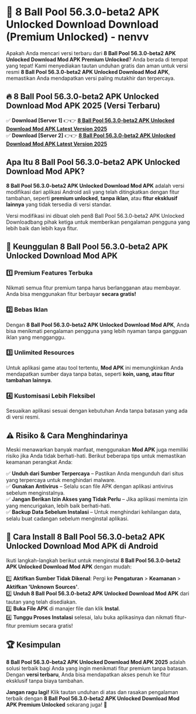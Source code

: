 # 🎯 8 Ball Pool 56.3.0-beta2 APK Unlocked Download  Download (Premium Unlocked) -  nenvv

Apakah Anda mencari versi terbaru dari **8 Ball Pool 56.3.0-beta2 APK Unlocked Download Mod APK Premium Unlocked**? Anda berada di tempat yang tepat! Kami menyediakan tautan unduhan gratis dan aman untuk versi resmi **8 Ball Pool 56.3.0-beta2 APK Unlocked Download Mod APK**, memastikan Anda mendapatkan versi paling mutakhir dan terpercaya.

## 🔥 8 Ball Pool 56.3.0-beta2 APK Unlocked Download Mod APK 2025 (Versi Terbaru)

✅ **Download [Server 1]** 👉👉 [**8 Ball Pool 56.3.0-beta2 APK Unlocked Download Mod APK Latest Version 2025**](https://momento.my/?title=8_Ball_Pool_56.3.0-beta2_APK_Unlocked_Download)  
✅ **Download [Server 2]** 👉👉 [**8 Ball Pool 56.3.0-beta2 APK Unlocked Download Mod APK Latest Version 2025**](https://momento.my/?title=8_Ball_Pool_56.3.0-beta2_APK_Unlocked_Download)  

## Apa Itu 8 Ball Pool 56.3.0-beta2 APK Unlocked Download Mod APK?

**8 Ball Pool 56.3.0-beta2 APK Unlocked Download Mod APK** adalah versi modifikasi dari aplikasi Android asli yang telah ditingkatkan dengan fitur tambahan, seperti **premium unlocked**, **tanpa iklan**, atau **fitur eksklusif lainnya** yang tidak tersedia di versi standar.

Versi modifikasi ini dibuat oleh pen8 Ball Pool 56.3.0-beta2 APK Unlocked Downloadbang pihak ketiga untuk memberikan pengalaman pengguna yang lebih baik dan lebih kaya fitur.

## 🎯 Keunggulan 8 Ball Pool 56.3.0-beta2 APK Unlocked Download Mod APK

### 1️⃣ Premium Features Terbuka
Nikmati semua fitur premium tanpa harus berlangganan atau membayar. Anda bisa menggunakan fitur berbayar **secara gratis!**

### 2️⃣ Bebas Iklan
Dengan **8 Ball Pool 56.3.0-beta2 APK Unlocked Download Mod APK**, Anda bisa menikmati pengalaman pengguna yang lebih nyaman tanpa gangguan iklan yang mengganggu.

### 3️⃣ Unlimited Resources
Untuk aplikasi game atau tool tertentu, **Mod APK** ini memungkinkan Anda mendapatkan sumber daya tanpa batas, seperti **koin, uang, atau fitur tambahan lainnya**.

### 4️⃣ Kustomisasi Lebih Fleksibel
Sesuaikan aplikasi sesuai dengan kebutuhan Anda tanpa batasan yang ada di versi resmi.

## ⚠️ Risiko & Cara Menghindarinya

Meski menawarkan banyak manfaat, menggunakan **Mod APK** juga memiliki risiko jika Anda tidak berhati-hati. Berikut beberapa tips untuk memastikan keamanan perangkat Anda:

✅ **Unduh dari Sumber Terpercaya** – Pastikan Anda mengunduh dari situs yang terpercaya untuk menghindari malware.  
✅ **Gunakan Antivirus** – Selalu scan file APK dengan aplikasi antivirus sebelum menginstalnya.  
✅ **Jangan Berikan Izin Akses yang Tidak Perlu** – Jika aplikasi meminta izin yang mencurigakan, lebih baik berhati-hati.  
✅ **Backup Data Sebelum Instalasi** – Untuk menghindari kehilangan data, selalu buat cadangan sebelum menginstal aplikasi.

## 📌 Cara Install 8 Ball Pool 56.3.0-beta2 APK Unlocked Download Mod APK di Android

Ikuti langkah-langkah berikut untuk menginstal **8 Ball Pool 56.3.0-beta2 APK Unlocked Download Mod APK** dengan mudah:

1️⃣ **Aktifkan Sumber Tidak Dikenal**: Pergi ke **Pengaturan** > **Keamanan** > **Aktifkan 'Unknown Sources'**.  
2️⃣ **Unduh 8 Ball Pool 56.3.0-beta2 APK Unlocked Download Mod APK** dari tautan yang telah disediakan.  
3️⃣ **Buka File APK** di manajer file dan klik **Instal**.  
4️⃣ **Tunggu Proses Instalasi** selesai, lalu buka aplikasinya dan nikmati fitur-fitur premium secara gratis!

## 🏆 Kesimpulan

**8 Ball Pool 56.3.0-beta2 APK Unlocked Download Mod APK 2025** adalah solusi terbaik bagi Anda yang ingin menikmati fitur premium tanpa batasan. Dengan **versi terbaru**, Anda bisa mendapatkan akses penuh ke fitur eksklusif tanpa biaya tambahan.

**Jangan ragu lagi!** Klik tautan unduhan di atas dan rasakan pengalaman terbaik dengan **8 Ball Pool 56.3.0-beta2 APK Unlocked Download Mod APK Premium Unlocked** sekarang juga! 🚀
